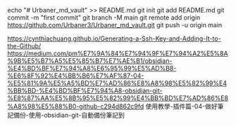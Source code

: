 echo "# Urbaner_md_vault" >> README.md
git init
git add README.md
git commit -m "first commit"
git branch -M main
git remote add origin https://github.com/Urbaner3/Urbaner_md_vault.git
git push -u origin main

https://cynthiachuang.github.io/Generating-a-Ssh-Key-and-Adding-It-to-the-Github/
https://medium.com/pm%E7%9A%84%E7%94%9F%E7%94%A2%E5%8A%9B%E5%B7%A5%E5%85%B7%E7%AE%B1/obsidian-%E4%BD%BF%E7%94%A8%E6%95%99%E5%AD%B8-%E6%8F%92%E4%BB%B6%E7%AF%87-04-%E5%81%9A%E5%A5%BD%E7%AD%86%E8%A8%98%E5%82%99%E4%BB%BD-%E4%BD%BF%E7%94%A8-obsidian-git-%E8%87%AA%E5%8B%95%E5%82%99%E4%BB%BD%E7%AD%86%E8%A8%98%E5%88%B0-github-c294d862c9fd
使用教學-插件篇-04-做好筆記備份-使用-obsidian-git-自動備份筆記到